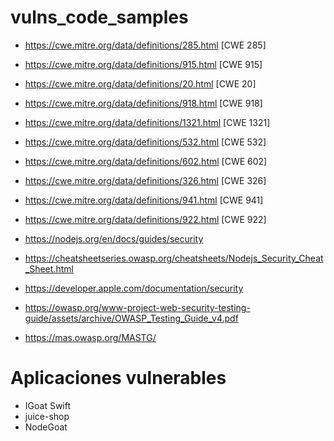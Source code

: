 # vulns_code_samples

* https://cwe.mitre.org/data/definitions/285.html [CWE 285]
* https://cwe.mitre.org/data/definitions/915.html [CWE 915]
* https://cwe.mitre.org/data/definitions/20.html [CWE 20]
* https://cwe.mitre.org/data/definitions/918.html [CWE 918]
* https://cwe.mitre.org/data/definitions/1321.html [CWE 1321]
* https://cwe.mitre.org/data/definitions/532.html [CWE 532]
* https://cwe.mitre.org/data/definitions/602.html [CWE 602]
* https://cwe.mitre.org/data/definitions/326.html [CWE 326]
* https://cwe.mitre.org/data/definitions/941.html [CWE 941]
* https://cwe.mitre.org/data/definitions/922.html [CWE 922]


* https://nodejs.org/en/docs/guides/security
* https://cheatsheetseries.owasp.org/cheatsheets/Nodejs_Security_Cheat_Sheet.html
* https://developer.apple.com/documentation/security
* https://owasp.org/www-project-web-security-testing-guide/assets/archive/OWASP_Testing_Guide_v4.pdf
* https://mas.owasp.org/MASTG/

# Aplicaciones vulnerables
* IGoat Swift
* juice-shop
* NodeGoat

